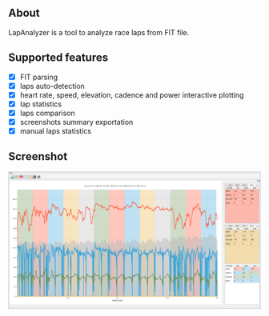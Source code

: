 ## About
LapAnalyzer is a tool to analyze race laps from FIT file.

## Supported features
- [x] FIT parsing
- [x] laps auto-detection
- [x] heart rate, speed, elevation, cadence and power interactive plotting
- [x] lap statistics
- [x] laps comparison
- [x] screenshots summary exportation
- [x] manual laps statistics

## Screenshot
![preview](https://github.com/bgallois/LapsAnalyzer/blob/master/assets/images/screenshot.png)
